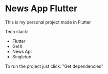# News App Flutter

This is my personal project made in Flutter

Tech stack:
- Flutter
- GetX
- News Api
- Singleton

To run the project just click: "Get dependencies"

